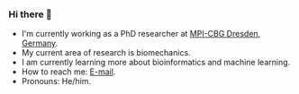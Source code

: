 ### Hi there 👋

<!--
**abhijeetkrishna/abhijeetkrishna** is a ✨ _special_ ✨ repository because its `README.md` (this file) appears on your GitHub profile.

Here are some ideas to get you started:

- 🔭 I’m currently working on ...
- 🌱 I’m currently learning ...
- 👯 I’m looking to collaborate on ...
- 🤔 I’m looking for help with ...
- 💬 Ask me about ...
- 📫 How to reach me: ...
- 😄 Pronouns: ...
- ⚡ Fun fact: ...
-->

- I'm currently working as a PhD researcher at [MPI-CBG Dresden, Germany](https://www.mpi-cbg.de/).
- My current area of research is biomechanics.
- I am currently learning more about bioinformatics and machine learning.
- How to reach me: [E-mail](mailto:abhijeet095@gmail.com).
- Pronouns: He/him.
